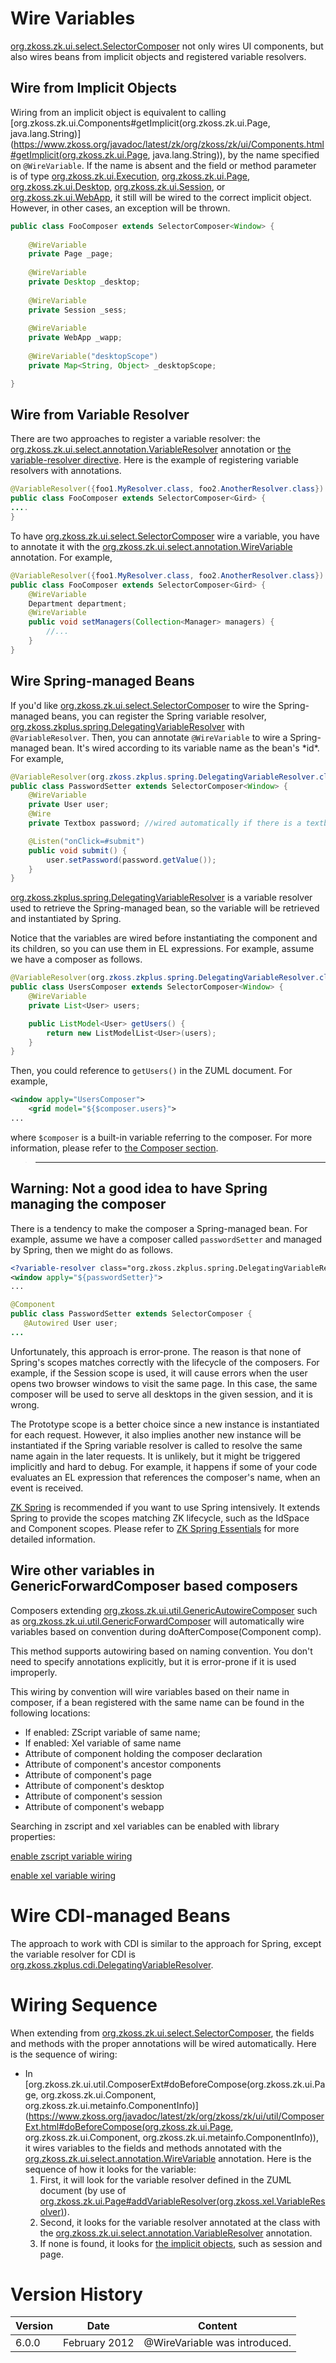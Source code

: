 # Wire Variables

[org.zkoss.zk.ui.select.SelectorComposer](https://www.zkoss.org/javadoc/latest/zk/org/zkoss/zk/ui/select/SelectorComposer.html) not only
wires UI components, but also wires beans from implicit objects and
registered variable resolvers.

 

## Wire from Implicit Objects

Wiring from an implicit object is equivalent to calling
[org.zkoss.zk.ui.Components#getImplicit(org.zkoss.zk.ui.Page, java.lang.String)](https://www.zkoss.org/javadoc/latest/zk/org/zkoss/zk/ui/Components.html#getImplicit(org.zkoss.zk.ui.Page, java.lang.String)),
by the name specified on `@WireVariable`. If the name is absent and the
field or method parameter is of type
[org.zkoss.zk.ui.Execution](https://www.zkoss.org/javadoc/latest/zk/org/zkoss/zk/ui/Execution.html),
[org.zkoss.zk.ui.Page](https://www.zkoss.org/javadoc/latest/zk/org/zkoss/zk/ui/Page.html),
[org.zkoss.zk.ui.Desktop](https://www.zkoss.org/javadoc/latest/zk/org/zkoss/zk/ui/Desktop.html),
[org.zkoss.zk.ui.Session](https://www.zkoss.org/javadoc/latest/zk/org/zkoss/zk/ui/Session.html), or
[org.zkoss.zk.ui.WebApp](https://www.zkoss.org/javadoc/latest/zk/org/zkoss/zk/ui/WebApp.html), it still
will be wired to the correct implicit object. However, in other cases,
an exception will be thrown.

```java
public class FooComposer extends SelectorComposer<Window> {
    
    @WireVariable
    private Page _page;
    
    @WireVariable
    private Desktop _desktop;
    
    @WireVariable
    private Session _sess;
    
    @WireVariable
    private WebApp _wapp;
    
    @WireVariable("desktopScope")
    private Map<String, Object> _desktopScope;

}
```

 

## Wire from Variable Resolver

There are two approaches to register a variable resolver: the
[org.zkoss.zk.ui.select.annotation.VariableResolver](https://www.zkoss.org/javadoc/latest/zk/org/zkoss/zk/ui/select/annotation/VariableResolver.html)
annotation or [the variable-resolver directive](zuml_ref/ZUML/Processing_Instructions/variable-resolver).
Here is the example of registering variable resolvers with annotations.

```java
@VariableResolver({foo1.MyResolver.class, foo2.AnotherResolver.class})
public class FooComposer extends SelectorComposer<Gird> {
....
}
```

To have [org.zkoss.zk.ui.select.SelectorComposer](https://www.zkoss.org/javadoc/latest/zk/org/zkoss/zk/ui/select/SelectorComposer.html) wire
a variable, you have to annotate it with the
[org.zkoss.zk.ui.select.annotation.WireVariable](https://www.zkoss.org/javadoc/latest/zk/org/zkoss/zk/ui/select/annotation/WireVariable.html)
annotation. For example,

```java
@VariableResolver({foo1.MyResolver.class, foo2.AnotherResolver.class})
public class FooComposer extends SelectorComposer<Gird> {
    @WireVariable
    Department department;
    @WireVariable
    public void setManagers(Collection<Manager> managers) {
        //...
    }
}
```

## Wire Spring-managed Beans

If you'd like [org.zkoss.zk.ui.select.SelectorComposer](https://www.zkoss.org/javadoc/latest/zk/org/zkoss/zk/ui/select/SelectorComposer.html)
to wire the Spring-managed beans, you can register the Spring variable
resolver,
[org.zkoss.zkplus.spring.DelegatingVariableResolver](https://www.zkoss.org/javadoc/latest/zk/org/zkoss/zkplus/spring/DelegatingVariableResolver.html)
with `@VariableResolver`. Then, you can annotate `@WireVariable` to wire
a Spring-managed bean. It's wired according to its variable name as the
bean's \*id\*. For example,

```java
@VariableResolver(org.zkoss.zkplus.spring.DelegatingVariableResolver.class)
public class PasswordSetter extends SelectorComposer<Window> {
    @WireVariable
    private User user;
    @Wire
    private Textbox password; //wired automatically if there is a textbox named password

    @Listen("onClick=#submit")
    public void submit() {
        user.setPassword(password.getValue());
    }
}
```

[org.zkoss.zkplus.spring.DelegatingVariableResolver](https://www.zkoss.org/javadoc/latest/zk/org/zkoss/zkplus/spring/DelegatingVariableResolver.html) is
a variable resolver used to retrieve the Spring-managed bean, so the
variable will be retrieved and instantiated by Spring.

Notice that the variables are wired before instantiating the component
and its children, so you can use them in EL expressions. For example,
assume we have a composer as follows.

```java
@VariableResolver(org.zkoss.zkplus.spring.DelegatingVariableResolver.class)
public class UsersComposer extends SelectorComposer<Window> {
    @WireVariable
    private List<User> users;

    public ListModel<User> getUsers() {
        return new ListModelList<User>(users);
    }
}
```

Then, you could reference to `getUsers()` in the ZUML document. For
example,

```xml
<window apply="UsersComposer">
    <grid model="${$composer.users}">
...
```

where `$composer` is a built-in variable referring to the composer. For
more information, please refer to [the Composer section]({{site.baseurl}}/zk_dev_ref/mvc/composer).

> ------------------------------------------------------------------------
>
> <references/>

## Warning: Not a good idea to have Spring managing the composer

There is a tendency to make the composer a Spring-managed bean. For
example, assume we have a composer called `passwordSetter` and managed
by Spring, then we might do as follows.

```xml
<?variable-resolver class="org.zkoss.zkplus.spring.DelegatingVariableResolver"?>
<window apply="${passwordSetter}">
...
```

```java
@Component
public class PasswordSetter extends SelectorComposer {
   @Autowired User user;
...
```

Unfortunately, this approach is error-prone. The reason is that none of
Spring's scopes matches correctly with the lifecycle of the composers.
For example, if the Session scope is used, it will cause errors when the
user opens two browser windows to visit the same page. In this case, the
same composer will be used to serve all desktops in the given session,
and it is wrong.

The Prototype scope is a better choice since a new instance is
instantiated for each request. However, it also implies another new
instance will be instantiated if the Spring variable resolver is called
to resolve the same name again in the later requests. It is unlikely,
but it might be triggered implicitly and hard to debug. For example, it
happens if some of your code evaluates an EL expression that references
the composer's name, when an event is received.

[ZK Spring](http://www.zkoss.org/product/zkspring) is recommended if you
want to use Spring intensively. It extends Spring to provide the scopes
matching ZK lifecycle, such as the IdSpace and Component scopes. Please
refer to [ZK Spring Essentials](ZK_Spring_Essentials) for
more detailed information.

## Wire other variables in GenericForwardComposer based composers

Composers extending
[org.zkoss.zk.ui.util.GenericAutowireComposer](https://www.zkoss.org/javadoc/latest/zk/org/zkoss/zk/ui/util/GenericAutowireComposer.html) such as
[org.zkoss.zk.ui.util.GenericForwardComposer](https://www.zkoss.org/javadoc/latest/zk/org/zkoss/zk/ui/util/GenericForwardComposer.html) will
automatically wire variables based on convention during
doAfterCompose(Component comp).

This method supports autowiring based on naming convention. You don't
need to specify annotations explicitly, but it is error-prone if it is
used improperly.

This wiring by convention will wire variables based on their name in
composer, if a bean registered with the same name can be found in the
following locations:

- If enabled: ZScript variable of same name;
- If enabled: Xel variable of same name
- Attribute of component holding the composer declaration
- Attribute of component's ancestor components
- Attribute of component's page
- Attribute of component's desktop
- Attribute of component's session
- Attribute of component's webapp

Searching in zscript and xel variables can be enabled with library
properties:

[enable zscript variable wiring]({{site.baseurl}}/zk_config_ref/org.zkoss.zk.ui.composer.autowire.zscript)

[enable xel variable wiring]({{site.baseurl}}/zk_config_ref/org.zkoss.zk.ui.composer.autowire.xel)

# Wire CDI-managed Beans

The approach to work with CDI is similar to the approach for Spring,
except the variable resolver for CDI is
[org.zkoss.zkplus.cdi.DelegatingVariableResolver](https://www.zkoss.org/javadoc/latest/zk/org/zkoss/zkplus/cdi/DelegatingVariableResolver.html).

# Wiring Sequence

When extending from
[org.zkoss.zk.ui.select.SelectorComposer](https://www.zkoss.org/javadoc/latest/zk/org/zkoss/zk/ui/select/SelectorComposer.html), the fields
and methods with the proper annotations will be wired automatically.
Here is the sequence of wiring:

- In
  [org.zkoss.zk.ui.util.ComposerExt#doBeforeCompose(org.zkoss.zk.ui.Page, org.zkoss.zk.ui.Component, org.zkoss.zk.ui.metainfo.ComponentInfo)](https://www.zkoss.org/javadoc/latest/zk/org/zkoss/zk/ui/util/ComposerExt.html#doBeforeCompose(org.zkoss.zk.ui.Page, org.zkoss.zk.ui.Component, org.zkoss.zk.ui.metainfo.ComponentInfo)),
  it wires variables to the fields and methods annotated with the
  [org.zkoss.zk.ui.select.annotation.WireVariable](https://www.zkoss.org/javadoc/latest/zk/org/zkoss/zk/ui/select/annotation/WireVariable.html)
  annotation. Here is the sequence of how it looks for the variable:
  1.  First, it will look for the variable resolver defined in the ZUML
      document (by use of
      [org.zkoss.zk.ui.Page#addVariableResolver(org.zkoss.xel.VariableResolver)](https://www.zkoss.org/javadoc/latest/zk/org/zkoss/zk/ui/Page.html#addVariableResolver(org.zkoss.xel.VariableResolver))).
  2.  Second, it looks for the variable resolver annotated at the class
      with the
      [org.zkoss.zk.ui.select.annotation.VariableResolver](https://www.zkoss.org/javadoc/latest/zk/org/zkoss/zk/ui/select/annotation/VariableResolver.html)
      annotation.
  3.  If none is found, it looks for [the implicit objects](zuml_ref/EL_Expressions/Implicit_Objects),
      such as session and page.

# Version History

| Version | Date          | Content                       |
|---------|---------------|-------------------------------|
| 6.0.0   | February 2012 | @WireVariable was introduced. |
